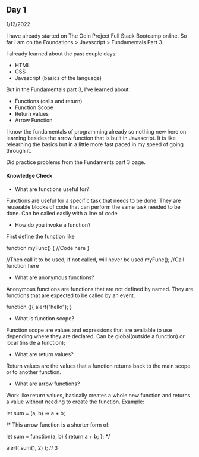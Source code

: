 ## Day 1

1/12/2022

I have already started on The Odin Project Full Stack Bootcamp online.
So far I am on the Foundations > Javascript > Fundamentals Part 3.

I already learned about the past couple days:

- HTML
- CSS
- Javascript (basics of the language)

But in the Fundamentals part 3, I've learned about:

- Functions (calls and return)
- Function Scope
- Return values
- Arrow Function

I know the fundamentals of programming already so nothing new here on learning besides the arrow function that is built in
Javascript. It is like relearning the basics but in a little more fast paced in my speed of going through it.

Did practice problems from the Fundaments part 3 page.

#### Knowledge Check

- What are functions useful for?

Functions are useful for a specific task that needs to be done. They are reuseable blocks of code that can perform the same task needed to be done.
Can be called easily with a line of code.

- How do you invoke a function?

First define the function like

function myFunc() {
    //Code here
}

//Then call it to be used, if not called, will never be used
myFunc(); //Call function here

- What are anonymous functions?

Anonymous functions are functions that are not defined by named. They are functions that are expected to be called by an event.

function (){
    alert("hello");
}

- What is function scope?

Function scope are values and expressions that are avaliable to use depending where they are declared. Can be global(outside a function) or local (inside a function);

- What are return values?

Return values are the values that a function returns back to the main scope or to another function.

- What are arrow functions?

Work like return values, basically creates a whole new function and returns a value without needing to create the function. 
Example: 

let sum = (a, b) => a + b;

/* This arrow function is a shorter form of:

let sum = function(a, b) {
  return a + b;
};
*/

alert( sum(1, 2) ); // 3